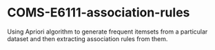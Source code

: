 # COMS-E6111-association-rules
Using Apriori algorithm to generate frequent itemsets from a particular dataset and then extracting association rules from them.

